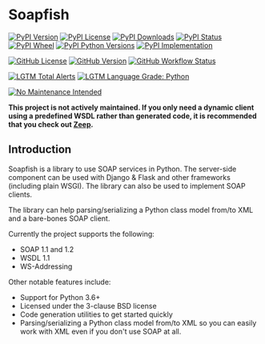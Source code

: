 Soapfish
========

[![PyPI Version](https://img.shields.io/pypi/v/soapfish.svg)](https://pypi.org/project/soapfish/)
[![PyPI License](https://img.shields.io/pypi/l/soapfish.svg)](https://pypi.org/project/soapfish/)
[![PyPI Downloads](https://img.shields.io/pypi/dm/soapfish.svg)](https://pypi.org/project/soapfish/)
[![PyPI Status](https://img.shields.io/pypi/status/soapfish.svg)](https://pypi.org/project/soapfish/)
[![PyPI Wheel](https://img.shields.io/pypi/wheel/soapfish.svg)](https://pypi.org/project/soapfish/)
[![PyPI Python Versions](https://img.shields.io/pypi/pyversions/soapfish.svg)](https://pypi.org/project/soapfish/)
[![PyPI Implementation](https://img.shields.io/pypi/implementation/soapfish.svg)](https://pypi.org/projects/soapfish/)

[![GitHub License](https://img.shields.io/github/license/soapteam/soapfish.svg)](https://github.com/soapteam/soapfish)
[![GitHub Version](https://img.shields.io/github/v/tag/soapteam/soapfish.svg?sort=semver)](https://github.com/soapteam/soapfish)
[![GitHub Workflow Status](https://img.shields.io/github/workflow/status/soapteam/soapfish/test.svg)](https://github.com/soapteam/soapfish)

[![LGTM Total Alerts](https://img.shields.io/lgtm/alerts/g/soapteam/soapfish.svg)](https://lgtm.com/projects/g/soapteam/soapfish/alerts/)
[![LGTM Language Grade: Python](https://img.shields.io/lgtm/grade/python/g/soapteam/soapfish.svg)](https://lgtm.com/projects/g/soapteam/soapfish/context:python)

[![No Maintenance Intended](http://unmaintained.tech/badge.svg)](http://unmaintained.tech/)

**This project is not actively maintained. If you only need a dynamic client using a predefined WSDL rather than
generated code, it is recommended that you check out [Zeep](https://pypi.org/project/zeep/).**

Introduction
------------

Soapfish is a library to use SOAP services in Python. The server-side component can be used with Django & Flask
and other frameworks (including plain WSGI). The library can also be used to implement SOAP clients.

The library can help parsing/serializing a Python class model from/to XML and a bare-bones SOAP client.

Currently the project supports the following:

- SOAP 1.1 and 1.2
- WSDL 1.1
- WS-Addressing

Other notable features include:

- Support for Python 3.6+
- Licensed under the 3-clause BSD license
- Code generation utilities to get started quickly
- Parsing/serializing a Python class model from/to XML so you can easily work
  with XML even if you don't use SOAP at all.
